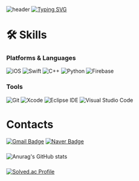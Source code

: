 
![header](https://capsule-render.vercel.app/api?type=waving&color=auto&height=300&section=header&text=Minki's%20GITHUB&fontSize=90)
[![Typing SVG](https://readme-typing-svg.demolab.com?font=Fira+Code&pause=1000&color=57F73C&background=9CFFED00&width=435&lines=Hi+there+👋)](https://git.io/typing-svg)
<!--
**minki-kim-git/minki-kim-git** is a ✨ _special_ ✨ repository because its `README.md` (this file) appears on your GitHub profile.

Here are some ideas to get you started:

- 🔭 I’m currently working on ...
- 🌱 I’m currently learning ...
- 👯 I’m looking to collaborate on ...
- 🤔 I’m looking for help with ...
- 💬 Ask me about ...
- 📫 How to reach me: ...
- 😄 Pronouns: ...
- ⚡ Fun fact: ...
-->

# 🛠️  Skills
### Platforms & Languages
![iOS](https://img.shields.io/badge/iOS-000000?style=for-the-badge&logo=ios&logoColor=white)
![Swift](https://img.shields.io/badge/swift-F54A2A?style=for-the-badge&logo=swift&logoColor=white)
![C++](https://img.shields.io/badge/c++-%2300599C.svg?style=for-the-badge&logo=c%2B%2B&logoColor=white)
![Python](https://img.shields.io/badge/python-3670A0?style=for-the-badge&logo=python&logoColor=ffdd54)
![Firebase](https://img.shields.io/badge/firebase-a08021?style=for-the-badge&logo=firebase&logoColor=ffcd34)

### Tools
![Git](https://img.shields.io/badge/Git-F05032.svg?&style=for-the-badge&logo=Git&logoColor=white)
![Xcode](https://img.shields.io/badge/Xcode-007ACC?style=for-the-badge&logo=Xcode&logoColor=white)
![Eclipse IDE](https://img.shields.io/badge/Eclipse%20IDE-2C2255.svg?&style=for-the-badge&logo=Eclipse%20IDE&logoColor=white)
![Visual Studio Code](https://img.shields.io/badge/Visual%20Studio%20Code-007ACC.svg?&style=for-the-badge&logo=Visual%20Studio%20Code&logoColor=white)

# Contacts
[![Gmail Badge](https://img.shields.io/badge/Gmail-d14836?style=flat-square&logo=Gmail&logoColor=white&link=mailto:rlaalsrl1227@gmail.com)](mailto:rlaalsrl1227@gmail.com)
[![Naver Badge](https://img.shields.io/badge/Naver-03C75A?style=flat-square&logo=Naver&logoColor=white&link=mailto:rlaalsrl1239@naver.com)](mailto:rlaalsrl1239@naver.com)

###
![Anurag's GitHub stats](https://github-readme-stats.vercel.app/api?username=minki-kim-git&show_icons=true&theme=radical)
###
[![Solved.ac Profile](http://mazassumnida.wtf/api/v2/generate_badge?boj=rlaalsrl1228)](https://solved.ac/rlaalsrl1228/)
